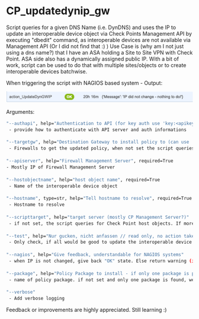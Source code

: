 # CP_updatedynip_gw

Script queries for a given DNS Name (i.e. DynDNS) and uses the IP to update an interoperable device object via Check Points Management API by executing "dbedit" command, as interoperable devices are not available via Management API (Or I did not find that :) ) 
Use Case is (why am I not just using a dns name?) that I have an ASA holding a Site to Site VPN with Check Point. ASA side also has a dynamically assigned public IP. With a bit of work, script can be used to do that with multiple sites/objects or to create interoperable devices batchwise.


When triggering the script with NAGIOS based system - Output:

 ![Example - Nagios Output](/nagios_updateinteroperabledevice.png)

Arguments:
```sh
"--authapi", help="Authentication to API (for key auth use 'key:<apikey>' for user/pass 'up:<user>:<pass>'", required=True
 - provide how to authenticate with API server and auth informations

"--targetgw", help="Destination Gateway to install policy to (can use 'all' to install on all devices)", required=True
 - Firewalls to get the updated policy, when not set the script queries for gateways. (if only one, this is been used)

"--apiserver", help="Firewall Management Server", required=True
- Mostly IP of Firewall Management Server

"--hostobjectname", help="host object name", required=True
 - Name of the interoperable device object

"--hostname", type=str, help="Tell hostname to resolve", required=True
 - Hostname to resolve

"--scripttarget", help="target server (mostly CP Management Server?)"
 - if not set, the script queries for Check Point host objects. If more than one is found, script aborts.

"--test", help="Nur gucken, nicht anfassen // read only, no action taken"
 - Only check, if all would be good to update the interoperable device object. Returns the API query with dbedit command

"--nagios", help="Give feedback, understandable for NAGIOS systems"
 - when IP is not changed, give back "OK" state. Else return warning (in default setup does not issue notification. 
 
"--package", help="Policy Package to install - if only one package is present, we will use that!"
 - name of policy package. if not set and only one package is found, we´ll use that

"--verbose"
 - Add verbose logging
```

 Feedback or improvements are highly appreciated. Still learning :)
 
